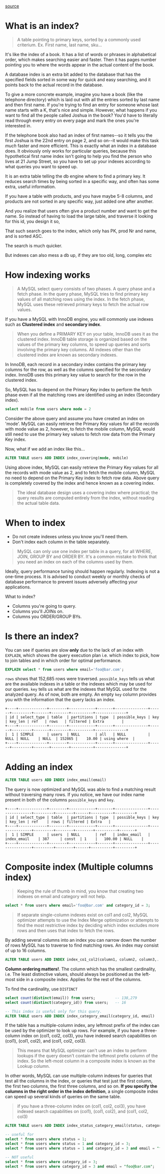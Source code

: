 [source](https://databasedive.com/mysql-indexing-best-practices-779282b0995b)

# What is an index?

> A table pointing to primary keys, sorted by a commonly used criterium. Ex. First name, last name, sku...

It's like the index of a book. It has a list of words or phrases in alphabetical order, which makes searching easier and faster. Then it has pages number pointing you to where the words appear in the actual content of the book.

A database index is an extra bit added to the database that has the specified fields sorted in some way for quick and easy searching, and it points back to the actual record in the database.

To give a more concrete example, imagine you have a book (like the telephone directory) which is laid out with all the entries sorted by last name and then first name. If you're trying to find an entry for someone whose last name starts with a K, that's nice and simple. However, what happens if you want to find all the people called Joshua in the book? You'd have to literally read through every entry on every page and mark the ones you're interested in.

If the telephone book also had an index of first names--so it tells you the first Joshua is the 22nd entry on page 2, and so on--it would make this task _much_ faster and more efficient. This is exactly what an index in a database does. It obviously only works for particular queries, because this hypothetical first name index isn't going to help you find the person who lives at 21 Jump Street, so you have to set up your indexes according to what queries you want to speed up.

It is an extra table telling the db engine where to find a primary key. It reduces search times by being sorted in a specific way, and often has some extra, useful information.

If you have a table with products, and you have maybe 5-8 columns, and products are not sorted in any specific way, just added one after another.

And you realize that users often give a product number and want to get the name. So instead of having to load the large table, and traverse it looking for this id, you design it so,

That such search goes to the index, which only has PK, prod Nr and name, and is sorted ASC.

The search is much quicker.

But indexes can also mess a db up, if they are too old, long, complex etc

# How indexing works

> A MySQL select query consists of two phases. A query phase and a fetch phase. In the query phase, MySQL tries to find primary key values of all matching rows using the index. In the fetch phase, MySQL uses these retrieved primary keys to fetch the actual row values.

If you have a MySQL with InnoDB engine, you will commonly use indexes such as **Clustered index** and **secondary index**.

> When you define a PRIMARY KEY on your table, InnoDB uses it as the clustered index. InnoDB table storage is organized based on the values of the primary key columns, to speed up queries and sorts involving the primary key columns. All indexes other than the clustered index are known as secondary indexes.

In InnoDB, each record in a secondary index contains the primary key columns for the row, as well as the columns specified for the secondary index. InnoDB uses this primary key value to search for the row in the clustered index.

So, MySQL has to depend on the Primary Key index to perform the fetch phase even if all the matching rows are identified using an index (Secondary index).

```sql
select mobile from users where mode = 2
```

Consider the above query and assume you have created an index on 'mode'.
MySQL can easily retrieve the Primary Key values for all the records with mode value as 2, however, to fetch the mobile column, MySQL would still need to use the primary key values to fetch row data from the Primary Key index.

Now, what if we add an index like this...

```sql
ALTER TABLE users ADD INDEX index_covering(mode, mobile)
```

Using above index, MySQL can easily retrieve the Primary Key values for all the records with mode value as 2, and to fetch the mobile column, MySQL no need to depend on the Primary Key index to fetch row data. Above query is completely covered by the index and hence known as a covering index.

> The ideal database design uses a covering index where practical; the query results are computed entirely from the index, without reading the actual table data.

# When to index

-   Do not create indexes unless you know you'll need them.
-   Don't index each column in the table separately.

> MySQL can only use one index per table in a query, for all WHERE, JOIN, GROUP BY and ORDER BY. It's a common mistake to think that you need an index on each of the columns used by them.

Ideally, query performance tuning should happen regularly.
Indexing is not a one-time process. It is advised to conduct weekly or monthly checks of database performance to prevent issues adversely affecting your applications.

What to index?

-   Columns you're going to query.
-   Columns you'll JOINs on.
-   Columns you ORDER/GROUP BYs.

# Is there an index?

You can see if queries are slow **only** due to the lack of an index with `EXPLAIN`, which shows the query execution plan i.e. which index to pick, how to join tables and in which order for optimal performance.

```sql
EXPLAIN select * from users where email='foo@bar.com';
```

`rows` shows that 152,685 rows were traversed. `possible_keys` tells us what are the available indexes in a table or the indexes which may be used for our queries. `key` tells us what are the indexes that MySQL used for the analyzed query. As of now, both are empty. An empty `key` column provides you with the information that the query lacks an index.

```
+----+-------------+--------+------------+-------+---------------+------+---------+-------+--------+----------+--------------+
| id | select_type | table  | partitions | type  | possible_keys | key  | key_len | ref   | rows   | filtered | Extra        |
+----+-------------+--------+------------+-------+---------------+------+---------+-------+--------+----------+--------------+
|  1 | SIMPLE      | users  | NULL       | all   | NULL          | NULL | NULL    | NULL  | 152865 |    10.00 | using where  |
+----+-------------+--------+------------+-------+---------------+------+---------+-------+--------+----------+--------------+
```

# Adding an index

```sql
ALTER TABLE users ADD INDEX index_email(email)
```

The query is now optimized and MySQL was able to find a matching result without traversing many rows. If you notice, we have our index name present in both of the columns `possible_keys` and `key`.

```
+----+-------------+--------+------------+-------+---------------+----------------+---------+--------+------+----------+---------+
| id | select_type | table  | partitions | type  | possible_keys | key            | key_len | ref    | rows | filtered | Extra   |
+----+-------------+--------+------------+-------+---------------+----------------+---------+--------+--------+----------+-------+
|  1 | SIMPLE      | users  | NULL       | ref   | index_email   | index_email    | 387     | const  | 1    |   100.00 | NULL    |
+----+-------------+--------+------------+-------+---------------+----------------+---------+--------+------+----------+---------+
```

# Composite index (Multiple columns index)

> Keeping the rule of thumb in mind, you know that creating two indexes on email and category will not help.

```sql
select * from users where email='foo@bar.com' and category_id = 3;
```

> If separate single-column indexes exist on col1 and col2, MySQL optimizer attempts to use the Index Merge optimization or attempts to find the most restrictive index by deciding which index excludes more rows and then uses that index to fetch the rows.

By adding several columns into an index you can narrow down the number of rows MySQL has to traverse to find matching rows. An index may consist of up to 16 columns.

```sql
ALTER TABLE users ADD INDEX index_co1_col2(column1, column2, column3,...)
```

**Column ordering matters!**. The column which has the smallest cardinality, i.e. The least distinctive values, should always be positioned as the left-most side in a composite index. Applies for the rest of the columns.

To find the cardinality, use `DISTINCT`

```sql
select count(distinct(email)) from users;         -- 138,279
select count(distinct(category_id)) from users;   -- 16

-- This index is useful only for this query.
ALTER TABLE users ADD INDEX index_category_email(category_id, email)
```

If the table has a multiple-column index, any leftmost prefix of the index can be used by the optimizer to look up rows. For example, if you have a three-column index on (col1, col2, col3), you have indexed search capabilities on (col1), (col1, col2), and (col1, col2, col3).

> This means that MySQL optimizer can't use an index to perform lookups if the query doesn't contain the leftmost prefix column of the index. So the left-most column in a composite index is known as the Lookup column.

In other words, MySQL can use multiple-column indexes for queries that test all the columns in the index, or queries that test just the first column, the first two columns, the first three columns, and so on. **If you specify the columns in the right order in the index definition**, a single composite index can speed up several kinds of queries on the same table.

> if you have a three-column index on (col1, col2, col3), you have indexed search capabilities on (col1), (col1, col2), and (col1, col2, col3)

```sql
ALTER TABLE users ADD INDEX index_status_category_email(status, category_id, email)

-- useful for
select * from users where status = 1;
select * from users where status = 1 and category_id = 3;
select * from users where status = 1 and category_id = 3 and email = "foo@bar.com";

-- NOT useful
select * from users where category_id = 3;
select * from users where category_id = 3 and email = "foo@bar.com";
```
